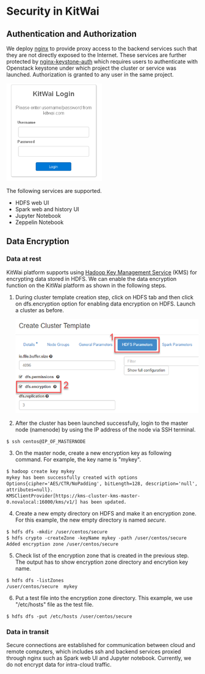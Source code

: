 # Security in KitWai

## Authentication and Authorization
We deploy [nginx](https://www.nginx.com/) to provide proxy access to the backend services such that they are not directly exposed to the Internet. These services are further protected by [nginx-keystone-auth](https://github.com/ekasitk/nginx-keystone-auth) which requires users to authenticate with Openstack keystone under which project the cluster or service was launched. Authorization is granted to any user in the same project.

<img src="login_form.png" width="250">

The following services are supported.
- HDFS web UI
- Spark web  and history UI
- Jupyter Notebook
- Zeppelin Notebook

## Data Encryption

### Data at rest
KitWai platform supports using [Hadoop Key Management Service](https://hadoop.apache.org/docs/stable/hadoop-kms/index.html) (KMS) for encrypting data stored in HDFS. We can enable the data encryption function on the KitWai platform as shown in the following steps.

1. During cluster template creation step, click on HDFS tab and then click on dfs.encryption option for enabling data encryption on HDFS. Launch a cluster as before.

   <img src="enableencryption.png" width="500">

2. After the cluster has been launched successfully, login to the master node (namenode) by using the IP address of the node via SSH terminal.
```shell
$ ssh centos@IP_OF_MASTERNODE
```
3. On the master node, create a new encryption key as following command. For example, the key name is "mykey".
```shell
$ hadoop create key mykey
mykey has been successfully created with options Options{cipher='AES/CTR/NoPadding', bitLength=128, description='null', attributes=null}.
KMSClientProvider[https://kms-cluster-kms-master-0.novalocal:16000/kms/v1/] has been updated.
```
4. Create a  new empty directory on HDFS and make it an encryption zone. For this example, the new empty directory is named _secure_.
```shell
$ hdfs dfs -mkdir /user/centos/secure
$ hdfs crypto -createZone -keyName mykey -path /user/centos/secure
Added encryption zone /user/centos/secure
```
5. Check list of the encryption zone that is created in the previous step. The output has to show encryption zone directory and encrytion key name.
```shell
$ hdfs dfs -listZones
/user/centos/secure  mykey
```
6. Put a test file into the encryption zone directory. This example, we use "/etc/hosts" file as the test file.
```shell
$ hdfs dfs -put /etc/hosts /user/centos/secure
```

### Data in transit
Secure connections are established for communication between cloud and remote computers, which includes ssh and backend services proxied through nginx such as Spark web UI and Jupyter notebook. Currently, we do not encrypt data for intra-cloud traffic.
